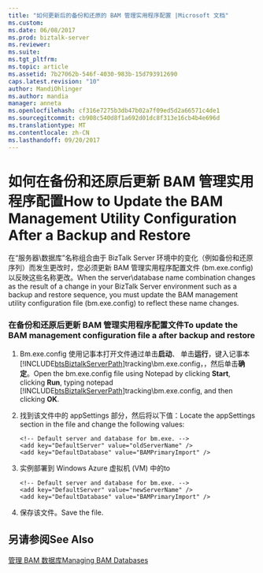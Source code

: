 ```yaml
---
title: "如何更新后的备份和还原的 BAM 管理实用程序配置 |Microsoft 文档"
ms.custom: 
ms.date: 06/08/2017
ms.prod: biztalk-server
ms.reviewer: 
ms.suite: 
ms.tgt_pltfrm: 
ms.topic: article
ms.assetid: 7b27062b-546f-4030-983b-15d793912690
caps.latest.revision: "10"
author: MandiOhlinger
ms.author: mandia
manager: anneta
ms.openlocfilehash: cf316e7275b3db47b02a7f09ed5d2a66571c4de1
ms.sourcegitcommit: cb908c540d8f1a692d01dc8f313e16cb4b4e696d
ms.translationtype: MT
ms.contentlocale: zh-CN
ms.lasthandoff: 09/20/2017
---
```

# <a name="how-to-update-the-bam-management-utility-configuration-after-a-backup-and-restore"></a><span data-ttu-id="cb210-102">如何在备份和还原后更新 BAM 管理实用程序配置</span><span class="sxs-lookup"><span data-stu-id="cb210-102">How to Update the BAM Management Utility Configuration After a Backup and Restore</span></span>
<span data-ttu-id="cb210-103">在“服务器\数据库”名称组合由于 BizTalk Server 环境中的变化（例如备份和还原序列）而发生更改时，您必须更新 BAM 管理实用程序配置文件 (bm.exe.config) 以反映这些名称更改。</span><span class="sxs-lookup"><span data-stu-id="cb210-103">When the server\database name combination changes as the result of a change in your BizTalk Server environment such as a backup and restore sequence, you must update the BAM management utility configuration file (bm.exe.config) to reflect these name changes.</span></span>  
  
### <a name="to-update-the-bam-management-configuration-file-a-after-backup-and-restore"></a><span data-ttu-id="cb210-104">在备份和还原后更新 BAM 管理实用程序配置文件</span><span class="sxs-lookup"><span data-stu-id="cb210-104">To update the BAM management configuration file a after backup and restore</span></span>  
  
1.  <span data-ttu-id="cb210-105">Bm.exe.config 使用记事本打开文件通过单击**启动**、 单击**运行**，键入记事本[!INCLUDE[btsBiztalkServerPath](../includes/btsbiztalkserverpath-md.md)]tracking\bm.exe.config，，然后单击**确定**。</span><span class="sxs-lookup"><span data-stu-id="cb210-105">Open the bm.exe.config file using Notepad by clicking **Start**, clicking **Run**, typing notepad [!INCLUDE[btsBiztalkServerPath](../includes/btsbiztalkserverpath-md.md)]tracking\bm.exe.config, and then clicking **OK**.</span></span>  
  
2.  <span data-ttu-id="cb210-106">找到该文件中的 appSettings 部分，然后将以下值：</span><span class="sxs-lookup"><span data-stu-id="cb210-106">Locate the appSettings section in the file and change the following values:</span></span>  
  
    ```  
    <!-- Default server and database for bm.exe. -->  
    <add key="DefaultServer" value="oldServerName" />  
    <add key="DefaultDatabase" value="BAMPrimaryImport" />  
    ```  
  
3.  <span data-ttu-id="cb210-107">实例部署到 Windows Azure 虚拟机 (VM) 中的</span><span class="sxs-lookup"><span data-stu-id="cb210-107">to</span></span>  
  
    ```  
    <!-- Default server and database for bm.exe. -->  
    <add key="DefaultServer" value="newServerName" />  
    <add key="DefaultDatabase" value="BAMPrimaryImport" />  
    ```  
  
4.  <span data-ttu-id="cb210-108">保存该文件。</span><span class="sxs-lookup"><span data-stu-id="cb210-108">Save the file.</span></span>  
  
## <a name="see-also"></a><span data-ttu-id="cb210-109">另请参阅</span><span class="sxs-lookup"><span data-stu-id="cb210-109">See Also</span></span>  
 [<span data-ttu-id="cb210-110">管理 BAM 数据库</span><span class="sxs-lookup"><span data-stu-id="cb210-110">Managing BAM Databases</span></span>](../core/managing-bam-databases.md)